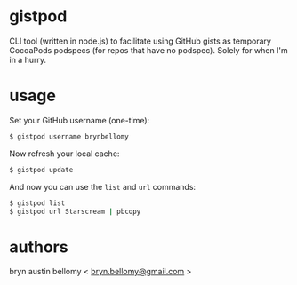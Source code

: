 
# gistpod

CLI tool (written in node.js) to facilitate using GitHub gists as temporary CocoaPods podspecs (for repos that have no podspec).  Solely for when I'm in a hurry.


# usage

Set your GitHub username (one-time):

```sh
$ gistpod username brynbellomy
```

Now refresh your local cache:

```sh
$ gistpod update
```

And now you can use the `list` and `url` commands:

```sh
$ gistpod list
$ gistpod url Starscream | pbcopy
```


# authors

bryn austin bellomy < <bryn.bellomy@gmail.com> >

